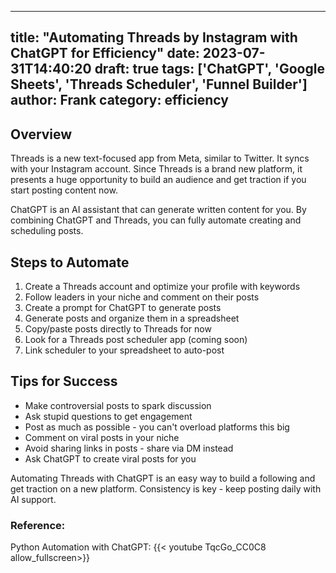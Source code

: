 
---
title: "Automating Threads by Instagram with ChatGPT for Efficiency"
date: 2023-07-31T14:40:20
draft: true
tags: ['ChatGPT', 'Google Sheets', 'Threads Scheduler', 'Funnel Builder']
author: Frank
category: efficiency
---

## Overview

Threads is a new text-focused app from Meta, similar to Twitter. It syncs with your Instagram account. Since Threads is a brand new platform, it presents a huge opportunity to build an audience and get traction if you start posting content now. 

ChatGPT is an AI assistant that can generate written content for you. By combining ChatGPT and Threads, you can fully automate creating and scheduling posts.

## Steps to Automate

1. Create a Threads account and optimize your profile with keywords
2. Follow leaders in your niche and comment on their posts 
3. Create a prompt for ChatGPT to generate posts 
4. Generate posts and organize them in a spreadsheet
5. Copy/paste posts directly to Threads for now 
6. Look for a Threads post scheduler app (coming soon)
7. Link scheduler to your spreadsheet to auto-post

## Tips for Success

- Make controversial posts to spark discussion 
- Ask stupid questions to get engagement
- Post as much as possible - you can't overload platforms this big
- Comment on viral posts in your niche 
- Avoid sharing links in posts - share via DM instead
- Ask ChatGPT to create viral posts for you

Automating Threads with ChatGPT is an easy way to build a following and get traction on a new platform. Consistency is key - keep posting daily with AI support.


### Reference:
Python Automation with ChatGPT:
{{< youtube TqcGo_CC0C8 allow_fullscreen>}}
        